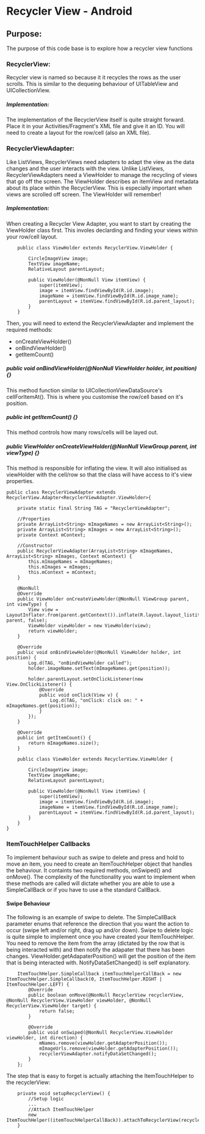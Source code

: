 # Recycler View - Android

## Purpose:
The purpose of this code base is to explore how a recycler view functions

### RecyclerView:
Recycler view is named so because it it recycles the rows as the user scrolls. This is similar to the dequeing behaviour of UITableView and UICollectionView. 

##### Implementation:
The implementation of the RecyclerView itself is quite straight forward. Place it in your Activities/Fragment's XML file and give it an ID. You will need to create a layout for the row/cell (also an XML file).

### RecyclerViewAdapter:
Like ListViews, RecyclerViews need adapters to adapt the view as the data changes and the user interacts with the view. Unlike ListViews, RecyclerViewAdapters need a ViewHolder to manage the recycling of views that go off the screen. The ViewHolder describes an itemView and metadata about its place within the RecyclerView. This is especially important when views are scrolled off screen. The ViewHolder will remember!

##### Implementation:
When creating a Recycler View Adapter, you want to start by creating the ViewHolder class first. This involes declarding and finding your views within your row/cell layout.

```
    public class ViewHolder extends RecyclerView.ViewHolder {

        CircleImageView image;
        TextView imageName;
        RelativeLayout parentLayout;

        public ViewHolder(@NonNull View itemView) {
            super(itemView);
            image = itemView.findViewById(R.id.image);
            imageName = itemView.findViewById(R.id.image_name);
            parentLayout = itemView.findViewById(R.id.parent_layout);
        }
    }

```

Then, you will need to extend the RecyclerViewAdapter and implement the required methods:
- onCreateViewHolder()
- onBindViewHolder()
- getItemCount()

##### public void onBindViewHolder(@NonNull ViewHolder holder, int position) {}
This method function similar to UICollectionViewDataSource's cellForItemAt(). This is where you customise the row/cell based on it's position.

##### public int getItemCount() {}
This method controls how many rows/cells will be layed out.

##### public ViewHolder onCreateViewHolder(@NonNull ViewGroup parent, int viewType) {}
This method is responsible for inflating the view. It will also initialised as viewHolder with the cell/row so that the class will have access to it's view properties.

```
public class RecyclerViewAdapter extends RecyclerView.Adapter<RecyclerViewAdapter.ViewHolder>{
  
    private static final String TAG = "RecyclerViewAdapter";
    
    //Properties
    private ArrayList<String> mImageNames = new ArrayList<String>();
    private ArrayList<String> mImages = new ArrayList<String>();
    private Context mContext;

    //Constructor
    public RecyclerViewAdapter(ArrayList<String> mImageNames, ArrayList<String> mImages, Context mContext) {
        this.mImageNames = mImageNames;
        this.mImages = mImages;
        this.mContext = mContext;
    }

    @NonNull
    @Override
    public ViewHolder onCreateViewHolder(@NonNull ViewGroup parent, int viewType) {
        View view = LayoutInflater.from(parent.getContext()).inflate(R.layout.layout_listitem, parent, false);
        ViewHolder viewHolder = new ViewHolder(view);
        return viewHolder;
    }

    @Override
    public void onBindViewHolder(@NonNull ViewHolder holder, int position) {
        Log.d(TAG, "onBindViewHolder called");
        holder.imageName.setText(mImageNames.get(position));

        holder.parentLayout.setOnClickListener(new View.OnClickListener() {
            @Override
            public void onClick(View v) {
                Log.d(TAG, "onClick: click on: " + mImageNames.get(position));
            }
        });
    }

    @Override
    public int getItemCount() {
        return mImageNames.size();
    }

    public class ViewHolder extends RecyclerView.ViewHolder {

        CircleImageView image;
        TextView imageName;
        RelativeLayout parentLayout;

        public ViewHolder(@NonNull View itemView) {
            super(itemView);
            image = itemView.findViewById(R.id.image);
            imageName = itemView.findViewById(R.id.image_name);
            parentLayout = itemView.findViewById(R.id.parent_layout);
        }
    }
}
```


### ItemTouchHelper Callbacks
To implement behaviour such as swipe to delete and press and hold to move an item, you need to create an ItemTouchHelper object that handles the behaviour. It containts two required methods, onSwiped() and onMove(). The complexity of the functionality you want to implement when these methods are called will dictate whether you are able to use a SimpleCallBack or if you have to use a the standard CallBack.  

#### Swipe Behaviour
The following is an example of swipe to delete. The SimpleCallBack parameter enums that reference the direction that you want the action to occur (swipe left and/or right, drag up and/or down). Swipe to delete logic is quite simple to implement once you have created your ItemTouchHelper. You need to remove the item from the array (dictated by the row that is being interacted with) and then notify the adapater that there has been changes. ViewHolder.getAdapaterPosition() will get the position of the item that is being interacted with. NotifyDataSetChanged() is self explanatory.

```
    ItemTouchHelper.SimpleCallback itemTouchHelperCallBack = new ItemTouchHelper.SimpleCallback(0, ItemTouchHelper.RIGHT | ItemTouchHelper.LEFT) {
        @Override
        public boolean onMove(@NonNull RecyclerView recyclerView, @NonNull RecyclerView.ViewHolder viewHolder, @NonNull RecyclerView.ViewHolder target) {
            return false;
        }

        @Override
        public void onSwiped(@NonNull RecyclerView.ViewHolder viewHolder, int direction) {
            mNames.remove(viewHolder.getAdapterPosition());
            mImageUrls.remove(viewHolder.getAdapterPosition());
            recyclerViewAdapter.notifyDataSetChanged();
        }
    };
```

The step that is easy to forget is actually attaching the ItemTouchHelper to the recyclerView:

```
    private void setupRecyclerView() {
        //Setup logic
        ...
        //Attach ItemTouchHelper
        new ItemTouchHelper((itemTouchHelperCallBack)).attachToRecyclerView(recyclerView);
    }
```
